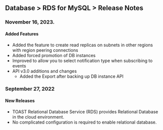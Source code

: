 ## Database > RDS for MySQL > Release Notes

### November 16, 2023.

#### Added Features

* Added the feature to create read replicas on subnets in other regions with region peering connections
* Added forced promotion of DB instances
* Improved to allow you to select notification type when subscribing to events
* API v3.0 additions and changes
    * Added the Export after backing up DB instance API

### September 27, 2022

#### New Releases

- TOAST Relational Database Service (RDS) provides Relational Database in the cloud environment.
- No complicated configuration is required to enable relational database.